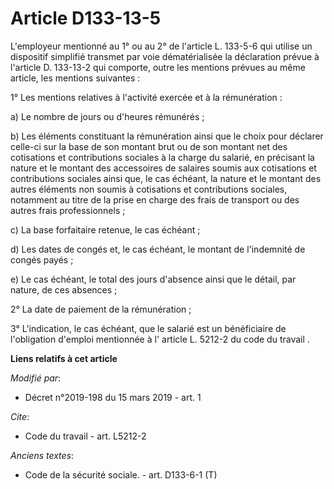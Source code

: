 # Article D133-13-5

L'employeur mentionné au 1° ou au 2° de l'article L. 133-5-6 qui utilise un dispositif simplifié transmet par voie
dématérialisée la déclaration prévue à l'article D. 133-13-2 qui comporte, outre les mentions prévues au même article, les
mentions suivantes :

1° Les mentions relatives à l'activité exercée et à la rémunération :

a) Le nombre de jours ou d'heures rémunérés ;

b) Les éléments constituant la rémunération ainsi que le choix pour déclarer celle-ci sur la base de son montant brut ou de
son montant net des cotisations et contributions sociales à la charge du salarié, en précisant la nature et le montant des
accessoires de salaires soumis aux cotisations et contributions sociales ainsi que, le cas échéant, la nature et le montant
des autres éléments non soumis à cotisations et contributions sociales, notamment au titre de la prise en charge des frais de
transport ou des autres frais professionnels ;

c) La base forfaitaire retenue, le cas échéant ;

d) Les dates de congés et, le cas échéant, le montant de l'indemnité de congés payés ;

e) Le cas échéant, le total des jours d'absence ainsi que le détail, par nature, de ces absences ;

2° La date de paiement de la rémunération ;

3° L'indication, le cas échéant, que le salarié est un bénéficiaire de l'obligation d'emploi mentionnée à l' article L.
5212-2 du code du travail .

**Liens relatifs à cet article**

_Modifié par_:

  - Décret n°2019-198 du 15 mars 2019 - art. 1

_Cite_:

  - Code du travail - art. L5212-2

_Anciens textes_:

  - Code de la sécurité sociale. - art. D133-6-1 (T)
